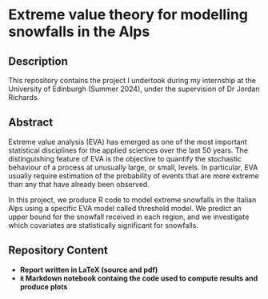 <h1>Extreme value theory for modelling snowfalls in the Alps</h1>

<h2>Description</h2>

This repository contains the project I undertook during my internship at the University of Edinburgh (Summer 2024), under the supervision of Dr Jordan Richards.


<h2>Abstract</h2>

Extreme value analysis (EVA) has emerged as one of the most important statistical disciplines for the applied sciences over the last 50 years. The distinguishing feature of EVA is the objective to quantify the stochastic behaviour of a process at unusually large, or small, levels. In particular, EVA usually require estimation of the probability of events that are more extreme than any that have already been observed.

In this project, we produce R code to model extreme snowfalls in the Italian Alps using a specific EVA model called threshold model. We predict an upper bound for the snowfall received in each region, and we investigate which covariates are statistically significant for snowfalls.

<h2>Repository Content</h2>

- <b>Report written in LaTeX (source and pdf)</b>
- <b>`R` Markdown notebook containg the code used to compute results and produce plots</b>
